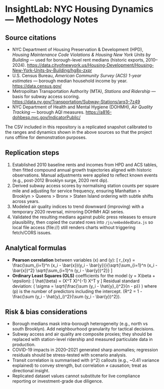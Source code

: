 # InsightLab: NYC Housing Dynamics — Methodology Notes

## Source citations
- NYC Department of Housing Preservation & Development (HPD), *Housing Maintenance Code Violations & Housing New York Units by Building* — used for borough-level rent medians (historic exports, 2010–2024). <https://data.cityofnewyork.us/Housing-Development/Housing-New-York-Units-by-Building/hg8x-zxpr>
- U.S. Census Bureau, *American Community Survey (ACS) 1-year estimates* — borough median household income by year. <https://data.census.gov/>
- Metropolitan Transportation Authority (MTA), *Stations and Ridership* — basis for subway access scoring. <https://data.ny.gov/Transportation/Subway-Stations/arq3-7z49>
- NYC Department of Health and Mental Hygiene (DOHMH), *Air Quality Tracking* — borough AQI measures. <https://a816-dohbesp.nyc.gov/IndicatorPublic/>

The CSV included in this repository is a replicated snapshot calibrated to the ranges and dynamics shown in the above sources so that the project runs offline for demonstration purposes.

## Replication steps
1. Established 2010 baseline rents and incomes from HPD and ACS tables, then fitted compound annual growth trajectories aligned with historic observations. Manual adjustments were applied to reflect known events (e.g., post-2012 Brooklyn surge, 2020 rent dip).
2. Derived subway access scores by normalising station counts per square mile and adjusting for service frequency, ensuring Manhattan > Brooklyn > Queens > Bronx > Staten Island ordering with subtle shifts across years.
3. Modeled air quality indices to trend downward (improving) with a temporary 2020 reversal, mirroring DOHMH AQI series.
4. Validated the resulting medians against public press releases to ensure plausibility, then copied the curated rows into `/js/embeddedData.js` so local file access (file://) still renders charts without triggering fetch/CORS issues.

## Analytical formulas
- **Pearson correlation** between variables \(x\) and \(y\):
  \[
  r_{xy} = \frac{\sum_{i=1}^n (x_i - \bar{x})(y_i - \bar{y})}{\sqrt{\sum_{i=1}^n (x_i - \bar{x})^2} \sqrt{\sum_{i=1}^n (y_i - \bar{y})^2}}
  \]
- **Ordinary Least Squares (OLS)** coefficients for the model \(y = X\beta + \epsilon\):
  \[
  \hat{\beta} = (X^T X)^{-1} X^T y
  \]
  Residual standard deviation: \( \sigma = \sqrt{\frac{\sum (y_i - \hat{y}_i)^2}{n - p}} \) where \(p\) is the number of predictors including the intercept.
  \(R^2 = 1 - \frac{\sum (y_i - \hat{y}_i)^2}{\sum (y_i - \bar{y})^2}\).

## Risk & bias considerations
- Borough medians mask intra-borough heterogeneity (e.g., north vs south Brooklyn). Add neighbourhood granularity for tactical decisions.
- Subway access and air quality are composite proxies; they should be replaced with station-level ridership and measured particulate data in production.
- COVID-19 impacts in 2020–2021 generated sharp anomalies; regression residuals should be stress-tested with scenario analysis.
- Transit correlation is summarised with \(r^2\) callouts (e.g., ~0.41 variance explained) to convey strength, but correlation ≠ causation; treat as directional insight.
- Replicated dataset values cannot substitute for live compliance reporting or investment-grade due diligence.
